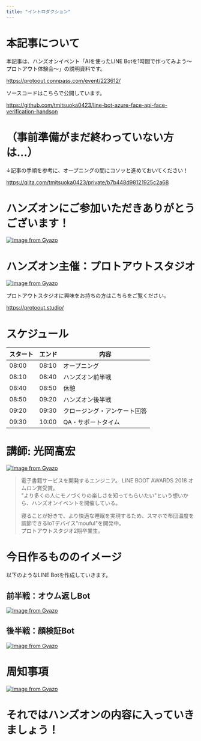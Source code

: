 ```yaml
---
title: "イントロダクション"
---
```


# 本記事について

本記事は、ハンズオンイベント「AIを使ったLINE Botを1時間で作ってみよう～プロトアウト体験会～」の説明資料です。

https://protoout.connpass.com/event/223612/

ソースコードはこちらで公開しています。

https://github.com/tmitsuoka0423/line-bot-azure-face-api-face-verification-handson

# （事前準備がまだ終わっていない方は...）

↓記事の手順を参考に、オープニングの間にコソッと進めておいてください！

https://qiita.com/tmitsuoka0423/private/b7b448d98121925c2a68

# ハンズオンにご参加いただきありがとうございます！

[![Image from Gyazo](https://i.gyazo.com/a5cfc3719be3c26b3d613dc9d200656d.png)](https://gyazo.com/a5cfc3719be3c26b3d613dc9d200656d)

# ハンズオン主催：プロトアウトスタジオ

[![Image from Gyazo](https://i.gyazo.com/40d9aa37f61706eb4222f27e7268eef4.png)](https://gyazo.com/40d9aa37f61706eb4222f27e7268eef4)

プロトアウトスタジオに興味をお持ちの方はこちらをご覧ください。

https://protoout.studio/

# スケジュール

| スタート | エンド | 内容 |
|--|--|--|
|08:00|08:10|オープニング|
|08:10|08:40|ハンズオン前半戦|
|08:40|08:50|休憩|
|08:50|09:20|ハンズオン後半戦|
|09:20|09:30|クロージング・アンケート回答|
|09:30|10:00|QA・サポートタイム|
# 講師: **光岡高宏**

[![Image from Gyazo](https://i.gyazo.com/8651c98b1d98c0e634dda8bdf4a02af7.jpg)](https://gyazo.com/8651c98b1d98c0e634dda8bdf4a02af7)

> 電子書籍サービスを開発するエンジニア。 LINE BOOT AWARDS 2018 オムロン賞受賞。  
> "より多くの人にモノづくりの楽しさを知ってもらいたい"という想いから、ハンズオンイベントを開催している。
>
> 寝ることが好きで、より快適な睡眠を実現するため、スマホで布団温度を調節できるIoTデバイス"mouful"を開発中。  
> プロトアウトスタジオ2期卒業生。
# 今日作るもののイメージ

以下のようなLINE Botを作成していきます。

## 前半戦：オウム返しBot

[![Image from Gyazo](https://i.gyazo.com/94e5bda2678dcf5bbc7a0154eeac8b07.gif)](https://gyazo.com/94e5bda2678dcf5bbc7a0154eeac8b07)

## 後半戦：顔検証Bot

[![Image from Gyazo](https://i.gyazo.com/d59567d7e01a7f1ec2b6e134a474bbfe.gif)](https://gyazo.com/d59567d7e01a7f1ec2b6e134a474bbfe)

# 周知事項

[![Image from Gyazo](https://i.gyazo.com/09ab6bbfef636a90e5741bda0c03313a.png)](https://gyazo.com/09ab6bbfef636a90e5741bda0c03313a)

# それではハンズオンの内容に入っていきましょう！